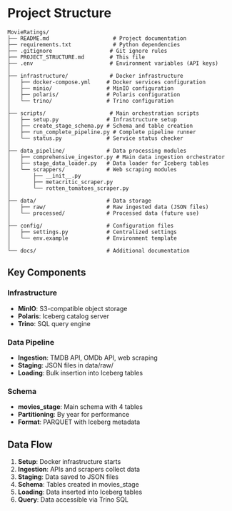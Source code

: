 # Project Structure

```
MovieRatings/
├── README.md                    # Project documentation
├── requirements.txt             # Python dependencies
├── .gitignore                  # Git ignore rules
├── PROJECT_STRUCTURE.md        # This file
├── .env                        # Environment variables (API keys)
│
├── infrastructure/             # Docker infrastructure
│   ├── docker-compose.yml     # Docker services configuration
│   ├── minio/                 # MinIO configuration
│   ├── polaris/               # Polaris configuration
│   └── trino/                 # Trino configuration
│
├── scripts/                    # Main orchestration scripts
│   ├── setup.py               # Infrastructure setup
│   ├── create_stage_schema.py # Schema and table creation
│   ├── run_complete_pipeline.py # Complete pipeline runner
│   └── status.py              # Service status checker
│
├── data_pipeline/             # Data processing modules
│   ├── comprehensive_ingestor.py # Main data ingestion orchestrator
│   ├── stage_data_loader.py   # Data loader for Iceberg tables
│   └── scrappers/             # Web scraping modules
│       ├── __init__.py
│       ├── metacritic_scraper.py
│       └── rotten_tomatoes_scraper.py
│
├── data/                      # Data storage
│   ├── raw/                   # Raw ingested data (JSON files)
│   └── processed/             # Processed data (future use)
│
├── config/                    # Configuration files
│   ├── settings.py            # Centralized settings
│   └── env.example            # Environment template
│
└── docs/                      # Additional documentation
```

## Key Components

### Infrastructure
- **MinIO**: S3-compatible object storage
- **Polaris**: Iceberg catalog server
- **Trino**: SQL query engine

### Data Pipeline
- **Ingestion**: TMDB API, OMDb API, web scraping
- **Staging**: JSON files in data/raw/
- **Loading**: Bulk insertion into Iceberg tables

### Schema
- **movies_stage**: Main schema with 4 tables
- **Partitioning**: By year for performance
- **Format**: PARQUET with Iceberg metadata

## Data Flow

1. **Setup**: Docker infrastructure starts
2. **Ingestion**: APIs and scrapers collect data
3. **Staging**: Data saved to JSON files
4. **Schema**: Tables created in movies_stage
5. **Loading**: Data inserted into Iceberg tables
6. **Query**: Data accessible via Trino SQL
